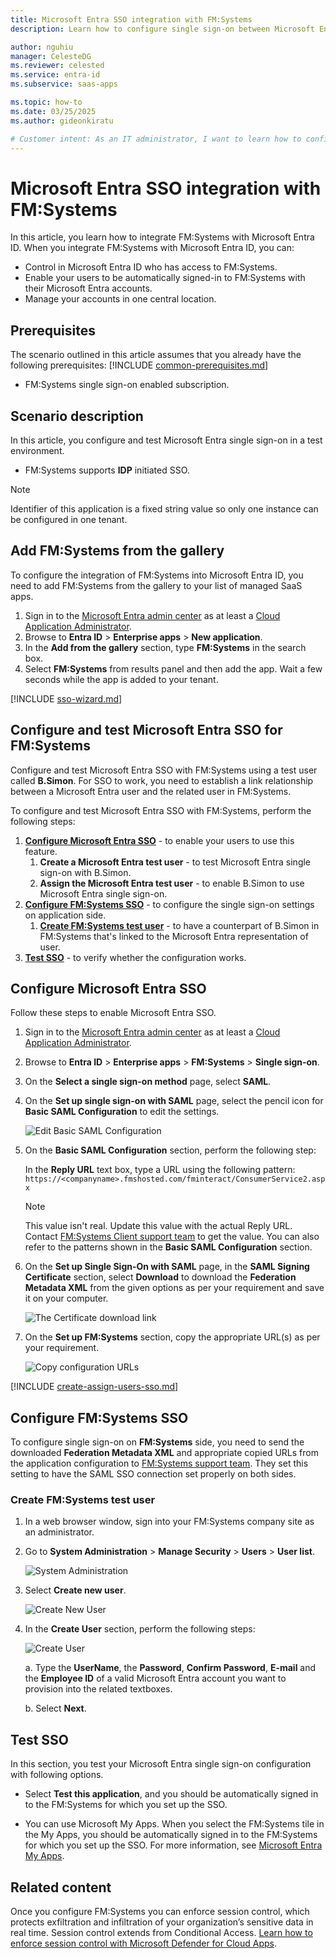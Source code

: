 ```yaml
---
title: Microsoft Entra SSO integration with FM:Systems
description: Learn how to configure single sign-on between Microsoft Entra ID and FM:Systems.

author: nguhiu
manager: CelesteDG
ms.reviewer: celested
ms.service: entra-id
ms.subservice: saas-apps

ms.topic: how-to
ms.date: 03/25/2025
ms.author: gideonkiratu

# Customer intent: As an IT administrator, I want to learn how to configure single sign-on between Microsoft Entra ID and FM:Systems so that I can control who has access to FM:Systems, enable automatic sign-in with Microsoft Entra accounts, and manage my accounts in one central location.
---
```

# Microsoft Entra SSO integration with FM:Systems

In this article,  you learn how to integrate FM:Systems with Microsoft Entra ID. When you integrate FM:Systems with Microsoft Entra ID, you can:

* Control in Microsoft Entra ID who has access to FM:Systems.
* Enable your users to be automatically signed-in to FM:Systems with their Microsoft Entra accounts.
* Manage your accounts in one central location.

## Prerequisites

The scenario outlined in this article assumes that you already have the following prerequisites:
[!INCLUDE [common-prerequisites.md](~/identity/saas-apps/includes/common-prerequisites.md)]
* FM:Systems single sign-on enabled subscription.

## Scenario description

In this article,  you configure and test Microsoft Entra single sign-on in a test environment.

* FM:Systems supports **IDP** initiated SSO.

> [!NOTE]
> Identifier of this application is a fixed string value so only one instance can be configured in one tenant.

## Add FM:Systems from the gallery

To configure the integration of FM:Systems into Microsoft Entra ID, you need to add FM:Systems from the gallery to your list of managed SaaS apps.

1. Sign in to the [Microsoft Entra admin center](https://entra.microsoft.com) as at least a [Cloud Application Administrator](~/identity/role-based-access-control/permissions-reference.md#cloud-application-administrator).
1. Browse to **Entra ID** > **Enterprise apps** > **New application**.
1. In the **Add from the gallery** section, type **FM:Systems** in the search box.
1. Select **FM:Systems** from results panel and then add the app. Wait a few seconds while the app is added to your tenant.

 [!INCLUDE [sso-wizard.md](~/identity/saas-apps/includes/sso-wizard.md)]

<a name='configure-and-test-azure-ad-sso-for-fmsystems'></a>

## Configure and test Microsoft Entra SSO for FM:Systems

Configure and test Microsoft Entra SSO with FM:Systems using a test user called **B.Simon**. For SSO to work, you need to establish a link relationship between a Microsoft Entra user and the related user in FM:Systems.

To configure and test Microsoft Entra SSO with FM:Systems, perform the following steps:

1. **[Configure Microsoft Entra SSO](#configure-azure-ad-sso)** - to enable your users to use this feature.
    1. **Create a Microsoft Entra test user** - to test Microsoft Entra single sign-on with B.Simon.
    1. **Assign the Microsoft Entra test user** - to enable B.Simon to use Microsoft Entra single sign-on.
1. **[Configure FM:Systems SSO](#configure-fmsystems-sso)** - to configure the single sign-on settings on application side.
    1. **[Create FM:Systems test user](#create-fmsystems-test-user)** - to have a counterpart of B.Simon in FM:Systems that's linked to the Microsoft Entra representation of user.
1. **[Test SSO](#test-sso)** - to verify whether the configuration works.

<a name='configure-azure-ad-sso'></a>

## Configure Microsoft Entra SSO

Follow these steps to enable Microsoft Entra SSO.

1. Sign in to the [Microsoft Entra admin center](https://entra.microsoft.com) as at least a [Cloud Application Administrator](~/identity/role-based-access-control/permissions-reference.md#cloud-application-administrator).
1. Browse to **Entra ID** > **Enterprise apps** > **FM:Systems** > **Single sign-on**.
1. On the **Select a single sign-on method** page, select **SAML**.
1. On the **Set up single sign-on with SAML** page, select the pencil icon for **Basic SAML Configuration** to edit the settings.

   ![Edit Basic SAML Configuration](common/edit-urls.png)

1. On the **Basic SAML Configuration** section, perform the following step:

    In the **Reply URL** text box, type a URL using the following pattern:
    `https://<companyname>.fmshosted.com/fminteract/ConsumerService2.aspx`
    
    > [!NOTE]
    > This value isn't real. Update this value with the actual Reply URL. Contact [FM:Systems Client support team](https://fmsystems.com/support-services/) to get the value. You can also refer to the patterns shown in the **Basic SAML Configuration** section.

1. On the **Set up Single Sign-On with SAML** page, in the **SAML Signing Certificate** section, select **Download** to download the **Federation Metadata XML** from the given options as per your requirement and save it on your computer.

    ![The Certificate download link](common/metadataxml.png)

6. On the **Set up FM:Systems** section, copy the appropriate URL(s) as per your requirement.

    ![Copy configuration URLs](common/copy-configuration-urls.png)

<a name='create-an-azure-ad-test-user'></a>

[!INCLUDE [create-assign-users-sso.md](~/identity/saas-apps/includes/create-assign-users-sso.md)]

## Configure FM:Systems SSO

To configure single sign-on on **FM:Systems** side, you need to send the downloaded **Federation Metadata XML** and appropriate copied URLs from the application configuration to [FM:Systems support team](https://fmsystems.com/support-services/). They set this setting to have the SAML SSO connection set properly on both sides.

### Create FM:Systems test user

1. In a web browser window, sign into your FM:Systems company site as an administrator.

2. Go to **System Administration** > **Manage Security** > **Users** > **User list**.
   
    ![System Administration](./media/fm-systems-tutorial/user.png "System Administration")

3. Select **Create new user**.
   
    ![Create New User](./media/fm-systems-tutorial/groups.png "Create New User")

4. In the **Create User** section, perform the following steps:
   
    ![Create User](./media/fm-systems-tutorial/details.png "Create User")
   
    a. Type the **UserName**, the **Password**, **Confirm Password**, **E-mail** and the **Employee ID** of a valid Microsoft Entra account you want to provision into the related textboxes.
   
    b. Select **Next**.

## Test SSO

In this section, you test your Microsoft Entra single sign-on configuration with following options.

* Select **Test this application**, and you should be automatically signed in to the FM:Systems for which you set up the SSO.

* You can use Microsoft My Apps. When you select the FM:Systems tile in the My Apps, you should be automatically signed in to the FM:Systems for which you set up the SSO. For more information, see [Microsoft Entra My Apps](/azure/active-directory/manage-apps/end-user-experiences#azure-ad-my-apps).

## Related content

Once you configure FM:Systems you can enforce session control, which protects exfiltration and infiltration of your organization’s sensitive data in real time. Session control extends from Conditional Access. [Learn how to enforce session control with Microsoft Defender for Cloud Apps](/cloud-app-security/proxy-deployment-aad).
